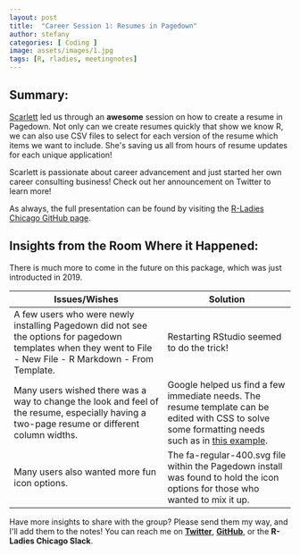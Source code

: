 ```yaml
---
layout: post
title:  "Career Session 1: Resumes in Pagedown"
author: stefany
categories: [ Coding ]
image: assets/images/1.jpg
tags: [R, rladies, meetingnotes]
---
```


## Summary:

[Scarlett](https://twitter.com/Scar_Data) led us through an **awesome** session on how to create a resume in Pagedown. Not only can we create resumes quickly that show we know R, we can also use CSV files to select for each version of the resume which items we want to include. She's saving us all from hours of resume updates for each unique application!

Scarlett is passionate about career advancement and just started her own career consulting business! Check out her announcement on Twitter to learn more!

As always, the full presentation can be found by visiting the [R-Ladies Chicago GitHub page](https://github.com/rladies-chicago).

## Insights from the Room Where it Happened:

There is much more to come in the future on this package, which was just introducted in 2019. 

Issues/Wishes | Solution
------------ | -------------
A few users who were newly installing Pagedown did not see the options for pagedown templates when they went to File - New File - R Markdown - From Template.  | Restarting RStudio seemed to do the trick!
Many users wished there was a way to change the look and feel of the resume, especially having a two-page resume or different column widths. | Google helped us find a few immediate needs. The resume template can be edited with CSS to solve some formatting needs such as in [this example](https://github.com/rstudio/pagedown/issues/15). 
Many users also wanted more fun icon options. | The fa-regular-400.svg file within the Pagedown install was found to hold the icon options for those who wanted to mix it up.

Have more insights to share with the group? Please send them my way, and I'll add them to the notes! You can reach me on [**Twitter**](https://twitter.com/girasolechi), [**GitHub**](https://github.com/girasolechi), or the **R-Ladies Chicago Slack**. 